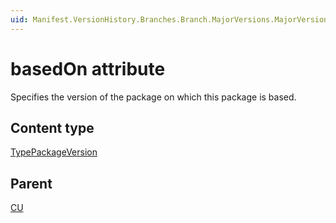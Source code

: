 ```yaml
---
uid: Manifest.VersionHistory.Branches.Branch.MajorVersions.MajorVersion.MinorVersions.MinorVersion.CUVersions.CU-basedOn
---
```


# basedOn attribute

Specifies the version of the package on which this package is based.

## Content type

[TypePackageVersion](xref:Manifest-TypePackageVersion)

## Parent

[CU](xref:Manifest.VersionHistory.Branches.Branch.MajorVersions.MajorVersion.MinorVersions.MinorVersion.CUVersions.CU)
